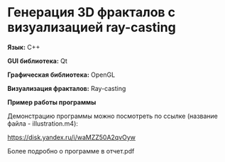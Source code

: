 # Генерация 3D фракталов c визуализацией ray-casting

**Язык:** С++

**GUI библиотека:** Qt 

**Графическая библиотека:** OpenGL

**Визуализация фракталов:** Ray-casting

**Пример работы программы** 

Демонстрацию программы можно посмотреть по ссылке (название файла - illustration.m4):
 
 https://disk.yandex.ru/i/waMZZ50A2qvOyw 
 
 Более подробно о программе в отчет.pdf

